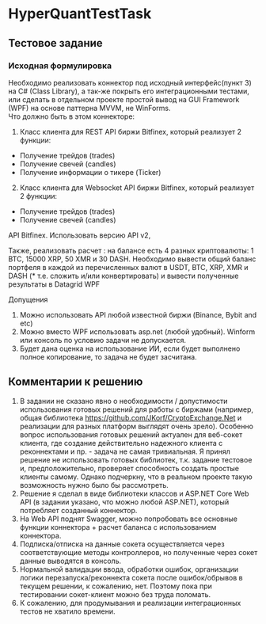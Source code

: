 # HyperQuantTestTask

## Тестовое задание

### Исходная формулировка
Необходимо реализовать коннектор под исходный интерфейс(пункт 3) на C# (Class 
Library), а так-же покрыть его интеграционными тестами,  или сделать в отдельном 
проекте простой вывод на GUI Framework (WPF) на основе паттерна MVVM, не 
WinForms.  
Что должно быть в этом коннекторе: 
 
1.  Класс клиента для REST API  биржи Bitfinex, который реализует 2 функции: 
-  Получение трейдов (trades)  
-  Получение свечей (candles)  
-  Получение информации о тикере (Ticker) 
2.  Класс клиента для Websocket API  биржи Bitfinex, который реализует 2 функции: 
-  Получение трейдов (trades) 
-  Получение свечей (candles) 
 
API Bitfinex. Использовать версию API v2, 
 
Также, реализовать расчет : на балансе есть 4 разных криптовалюты: 1 BTC, 15000 
XRP, 50 XMR и 30 DASH. Необходимо вывести общий баланс портфеля в каждой из 
перечисленных валют в USDT, BTC, XRP, XMR и DASH (* т.е. сложить и/или 
конвертировать) и  вывести полученные результаты в Datagrid WPF 

Допущения  
 
1.  Можно использовать API любой известной биржи (Binance, Bybit and etc) 
2.  Можно вместо WPF использовать asp.net  (любой удобный). Winform или консоль по условию задачи не допускается. 
3.  Будет дана оценка на использование ИИ, если будет выполнено полное  копирование, то задача не будет засчитана. 

## Комментарии к решению
1. В задании не сказано явно о необходимости / допустимости использования готовых решений для работы с биржами (например, общая библиотека https://github.com/JKorf/CryptoExchange.Net и реализации для разных платформ выглядят очень зрело). Особенно вопрос использования готовых решений актуален для веб-сокет клиента, где создание действительно надежного клиента с реконнектами и пр. - задача не самая тривиальная. Я принял решение не использовать готовых библиотек, т.к. задание тестовое и, предположительно, проверяет способность создать простые клиенты самому. Однако подчеркну, что в реальном проекте такую возможность нужно было бы рассмотреть.
2. Решение я сделал в виде библиотеки классов и ASP.NET Core Web API (в задании указано, что можно любой ASP.NET), который потребляет созданный коннектор.
3. На Web API поднят Swagger, можно попробовать все основные функции коннектора + расчет баланса с использованием коннектора.
4. Подписка/отписка на данные сокета осуществляется через соответствующие методы контроллеров, но полученные через сокет данные выводятся в консоль.
5. Нормальной валидации ввода, обработки ошибок, организации логики перезапуска/реконнекта сокета после ошибок/обрывов в текущем решении, к сожалению, нет. Поэтому пока при тестировании сокет-клиент можно без труда поломать.
6. К сожалению, для продумывания и реализации интеграционных тестов не хватило времени.